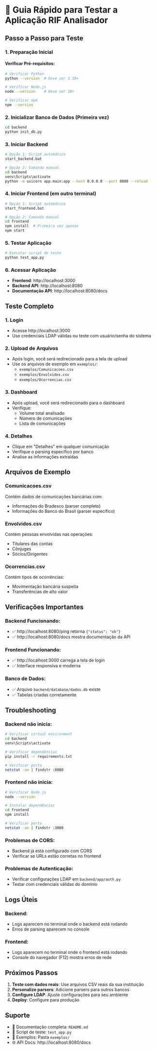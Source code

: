 # 🚀 Guia Rápido para Testar a Aplicação RIF Analisador

## Passo a Passo para Teste

### 1. Preparação Inicial

#### Verificar Pré-requisitos:
```bash
# Verificar Python
python --version  # Deve ser 3.10+

# Verificar Node.js
node --version    # Deve ser 16+

# Verificar npm
npm --version
```

### 2. Inicializar Banco de Dados (Primeira vez)
```bash
cd backend
python init_db.py
```

### 3. Iniciar Backend
```bash
# Opção 1: Script automático
start_backend.bat

# Opção 2: Comando manual
cd backend
venv\Scripts\activate
python -m uvicorn app.main:app --host 0.0.0.0 --port 8080 --reload
```

### 4. Iniciar Frontend (em outro terminal)
```bash
# Opção 1: Script automático
start_frontend.bat

# Opção 2: Comando manual
cd frontend
npm install  # Primeira vez apenas
npm start
```

### 5. Testar Aplicação
```bash
# Executar script de teste
python test_app.py
```

### 6. Acessar Aplicação
- **Frontend**: http://localhost:3000
- **Backend API**: http://localhost:8080
- **Documentação API**: http://localhost:8080/docs

## Teste Completo

### 1. Login
- Acesse http://localhost:3000
- Use credenciais LDAP válidas ou teste com usuário/senha do sistema

### 2. Upload de Arquivos
- Após login, você será redirecionado para a tela de upload
- Use os arquivos de exemplo em `exemplos/`:
  - `exemplos/Comunicacoes.csv`
  - `exemplos/Envolvidos.csv`
  - `exemplos/Ocorrencias.csv`

### 3. Dashboard
- Após upload, você será redirecionado para o dashboard
- Verifique:
  - Volume total analisado
  - Número de comunicações
  - Lista de comunicações

### 4. Detalhes
- Clique em "Detalhes" em qualquer comunicação
- Verifique o parsing específico por banco
- Analise as informações extraídas

## Arquivos de Exemplo

### Comunicacoes.csv
Contém dados de comunicações bancárias com:
- Informações do Bradesco (parser completo)
- Informações do Banco do Brasil (parser específico)

### Envolvidos.csv
Contém pessoas envolvidas nas operações:
- Titulares das contas
- Cônjuges
- Sócios/Dirigentes

### Ocorrencias.csv
Contém tipos de ocorrências:
- Movimentação bancária suspeita
- Transferências de alto valor

## Verificações Importantes

### Backend Funcionando:
- ✅ http://localhost:8080/ping retorna `{"status": "ok"}`
- ✅ http://localhost:8080/docs mostra documentação da API

### Frontend Funcionando:
- ✅ http://localhost:3000 carrega a tela de login
- ✅ Interface responsiva e moderna

### Banco de Dados:
- ✅ Arquivo `backend/database/dados.db` existe
- ✅ Tabelas criadas corretamente

## Troubleshooting

### Backend não inicia:
```bash
# Verificar virtual environment
cd backend
venv\Scripts\activate

# Verificar dependências
pip install -r requirements.txt

# Verificar porta
netstat -an | findstr :8080
```

### Frontend não inicia:
```bash
# Verificar Node.js
node --version

# Instalar dependências
cd frontend
npm install

# Verificar porta
netstat -an | findstr :3000
```

### Problemas de CORS:
- Backend já está configurado com CORS
- Verificar se URLs estão corretas no frontend

### Problemas de Autenticação:
- Verificar configurações LDAP em `backend/app/auth.py`
- Testar com credenciais válidas do domínio

## Logs Úteis

### Backend:
- Logs aparecem no terminal onde o backend está rodando
- Erros de parsing aparecem no console

### Frontend:
- Logs aparecem no terminal onde o frontend está rodando
- Console do navegador (F12) mostra erros de rede

## Próximos Passos

1. **Teste com dados reais**: Use arquivos CSV reais da sua instituição
2. **Personalize parsers**: Adicione parsers para outros bancos
3. **Configure LDAP**: Ajuste configurações para seu ambiente
4. **Deploy**: Configure para produção

## Suporte

- 📖 Documentação completa: `README.md`
- 🔧 Script de teste: `test_app.py`
- 📁 Exemplos: Pasta `exemplos/`
- 🌐 API Docs: http://localhost:8080/docs 